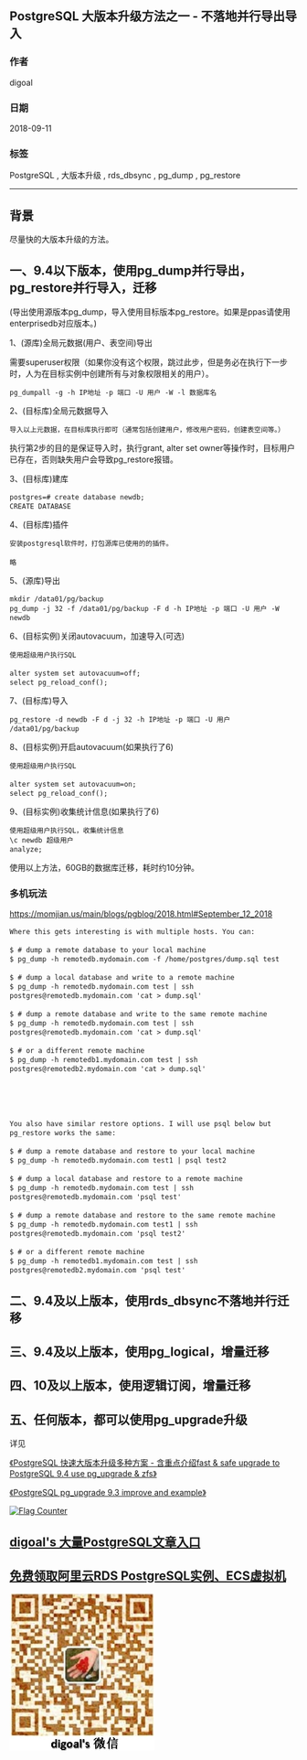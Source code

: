 ## PostgreSQL 大版本升级方法之一 - 不落地并行导出导入  
                                                           
### 作者                                                           
digoal                                                           
                                                           
### 日期                                                           
2018-09-11                                                         
                                                           
### 标签                                                           
PostgreSQL , 大版本升级 , rds_dbsync , pg_dump , pg_restore       
                                                           
----                                                           
                                                           
## 背景   
尽量快的大版本升级的方法。   
  
## 一、9.4以下版本，使用pg_dump并行导出，pg_restore并行导入，迁移  
(导出使用源版本pg_dump，导入使用目标版本pg_restore。如果是ppas请使用enterprisedb对应版本。)    
  
1、(源库)全局元数据(用户、表空间)导出  
  
需要superuser权限（如果你没有这个权限，跳过此步，但是务必在执行下一步时，人为在目标实例中创建所有与对象权限相关的用户）。   
  
```  
pg_dumpall -g -h IP地址 -p 端口 -U 用户 -W -l 数据库名  
```  
  
2、(目标库)全局元数据导入  
  
```  
导入以上元数据，在目标库执行即可（通常包括创建用户，修改用户密码，创建表空间等。）  
```  
  
执行第2步的目的是保证导入时，执行grant, alter set owner等操作时，目标用户已存在，否则缺失用户会导致pg_restore报错。  
  
3、(目标库)建库  
  
```  
postgres=# create database newdb;  
CREATE DATABASE  
```  
  
4、(目标库)插件  
  
```  
安装postgresql软件时，打包源库已使用的的插件。  
  
略  
```  
  
5、(源库)导出  
  
```  
mkdir /data01/pg/backup  
pg_dump -j 32 -f /data01/pg/backup -F d -h IP地址 -p 端口 -U 用户 -W newdb   
```  
  
6、(目标实例)关闭autovacuum，加速导入(可选)  
  
```  
使用超级用户执行SQL  
  
alter system set autovacuum=off;  
select pg_reload_conf();  
```  
  
7、(目标库)导入  
  
```  
pg_restore -d newdb -F d -j 32 -h IP地址 -p 端口 -U 用户 /data01/pg/backup  
```  
  
8、(目标实例)开启autovacuum(如果执行了6)  
  
```  
使用超级用户执行SQL  
  
alter system set autovacuum=on;  
select pg_reload_conf();  
```  
  
9、(目标实例)收集统计信息(如果执行了6)  
  
```  
使用超级用户执行SQL，收集统计信息  
\c newdb 超级用户  
analyze;  
```  
  
使用以上方法，60GB的数据库迁移，耗时约10分钟。    
  
### 多机玩法
https://momjian.us/main/blogs/pgblog/2018.html#September_12_2018   
  
```
Where this gets interesting is with multiple hosts. You can:

$ # dump a remote database to your local machine
$ pg_dump -h remotedb.mydomain.com -f /home/postgres/dump.sql test
 
$ # dump a local database and write to a remote machine
$ pg_dump -h remotedb.mydomain.com test | ssh postgres@remotedb.mydomain.com 'cat > dump.sql'
 
$ # dump a remote database and write to the same remote machine
$ pg_dump -h remotedb.mydomain.com test | ssh postgres@remotedb.mydomain.com 'cat > dump.sql'
 
$ # or a different remote machine
$ pg_dump -h remotedb1.mydomain.com test | ssh postgres@remotedb2.mydomain.com 'cat > dump.sql'
 




You also have similar restore options. I will use psql below but pg_restore works the same:

$ # dump a remote database and restore to your local machine
$ pg_dump -h remotedb.mydomain.com test1 | psql test2
 
$ # dump a local database and restore to a remote machine
$ pg_dump -h remotedb.mydomain.com test | ssh postgres@remotedb.mydomain.com 'psql test'
 
$ # dump a remote database and restore to the same remote machine
$ pg_dump -h remotedb.mydomain.com test1 | ssh postgres@remotedb.mydomain.com 'psql test2'
 
$ # or a different remote machine
$ pg_dump -h remotedb1.mydomain.com test | ssh postgres@remotedb2.mydomain.com 'psql test'
```
  
## 二、9.4及以上版本，使用rds_dbsync不落地并行迁移  
  
## 三、9.4及以上版本，使用pg_logical，增量迁移  
  
## 四、10及以上版本，使用逻辑订阅，增量迁移  
  
## 五、任何版本，都可以使用pg_upgrade升级
详见   
  
[《PostgreSQL 快速大版本升级多种方案 - 含重点介绍fast & safe upgrade to PostgreSQL 9.4 use pg_upgrade & zfs》](../201412/20141219_01.md)  
  
[《PostgreSQL pg_upgrade 9.3 improve and example》](../201305/20130520_01.md)  
  
  
<a rel="nofollow" href="http://info.flagcounter.com/h9V1"  ><img src="http://s03.flagcounter.com/count/h9V1/bg_FFFFFF/txt_000000/border_CCCCCC/columns_2/maxflags_12/viewers_0/labels_0/pageviews_0/flags_0/"  alt="Flag Counter"  border="0"  ></a>  
  
  
## [digoal's 大量PostgreSQL文章入口](https://github.com/digoal/blog/blob/master/README.md "22709685feb7cab07d30f30387f0a9ae")
  
  
## [免费领取阿里云RDS PostgreSQL实例、ECS虚拟机](https://free.aliyun.com/ "57258f76c37864c6e6d23383d05714ea")
  
  
![digoal's weixin](../pic/digoal_weixin.jpg "f7ad92eeba24523fd47a6e1a0e691b59")
  
